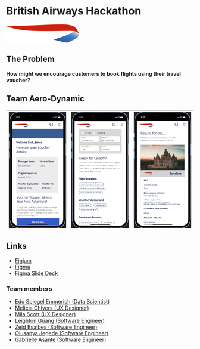 # British Airways Hackathon

![British Airways](./src/assets/logos/british-airways-logo.svg)

## The Problem

**How might we encourage customers to book flights using their travel voucher?**

## Team Aero-Dynamic

| ![home page](/README/screenshots/home.png) | ![personalise](/README/screenshots/personalise.png) | ![result](/README/screenshots/result.png) |
| ------------------------------------------ | --------------------------------------------------- | ----------------------------------------- |

## Links

- [Figjam](https://www.figma.com/file/Dri1Q6HsuxqT4qS5P7sGK5/Aero-Dynamic-Playground?type=whiteboard&node-id=3-123&t=dYsrBeBykxQnBybY-0)
- [Figma](https://www.figma.com/file/ctV4YkyRHigq0LlicBlUzm/Draft-BA-low-fi?mode=dev)
- [Figma Slide Deck](https://www.figma.com/file/jmcksVBWjZEAc1VSuEeLAA/BA-Pitch-Slides?type=design&node-id=0-1&mode=design&t=nE3T9N92aNbPYOXD-0)

### Team members

- [Edo Spiegel Emmerich (Data Scientist)](https://www.linkedin.com/in/edo-ds/)
- [Melicia Chivers (UX Designer)](https://www.linkedin.com/in/meliciachivers/)
- [Mila Scott (UX Designer)](https://www.linkedin.com/in/mila-scott/)
- [Leighton Guang (Software Engineer)](https://github.com/LeightonGuang)
- [Zeid Bsaibes (Software Engineer)](https://github.com/ZeidBsaibes)
- [Olusanya Jegede (Software Engineer)](https://github.com/olusanyaJ)
- [Gabrielle Asante (Software Engineer)](https://github.com/Gab-A)
